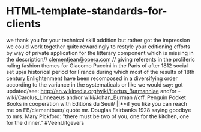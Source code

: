 HTML-template-standards-for-clients
===================================

we thank you for your technical skill addition but rather got the impression we could work together quite rewardingly to restyle your editioning efforts by way of private application for the litterary component which is missing in the description// clementjean@opera.com  // giving referents in the proliferic ruling fashion themes for Giacomo Puccini in the Paris of after 1812 social set up/a historical period for France during which most of the results of 18th century Enlightenment have been recomposed in a diversifying order according to the variance in the systematicals or like we would say: got updated/see: http://en.wikipedia.org/wiki/Hortus_Burmanniae and/or -wiki/Carolus_Linneaeus and/or wiki/Johan_Burman //cff. Penguin Pocket Books in cooperation with Editions du Seuil/ ||**if you like you can reach me on FB/clementbuer/ quote mr. Douglas Fairbanks 1928 saying goodbye to mrs. Mary Pickford: "there must be two of you, one for the kitchen, one for the dinner." #VeenUitgevers
